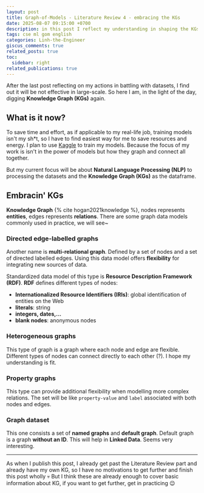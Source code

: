 ```yaml
---
layout: post
title: Graph-of-Models - Literature Review 4 - embracing the KGs
date: 2025-08-07 09:15:00 +0700
description: in this post I reflect my understanding in shaping the KGs
tags: cse ml gom english
categories: Linh-the-Engineer
giscus_comments: true
related_posts: true
toc:
  sidebar: right
related_publications: true
---
```


After the last post reflecting on my actions in battling with datasets, I find out it will be not effective in large-scale. So here I am, in the light of the day, digging **Knowledge Graph (KGs)** again.

## What is it now?

To save time and effort, as if applicable to my real-life job, training models isn't my sh*t, so I have to find easiest way for me to save resources and energy. I plan to use [Kaggle](https://www.kaggle.com/) to train my models. Because the focus of my work is isn't in the power of models but how they graph and connect all together.

But my current focus will be about **Natural Language Processing (NLP)** to processing the datasets and the **Knowledge Graph (KGs)** as the dataframe.

## Embracin' KGs

**Knowledge Graph** {% cite hogan2021knowledge %}, nodes represents **entities**, edges represents **relations**. There are some graph data models commonly used in practice, we will see~

### Directed edge-labelled graphs

Another name is **multi-relational graph**. Defined by a set of nodes and a set of directed labelled edges. Using this data model offers **flexibility** for integrating new sources of data.

Standardized data model of this type is **Resource Description Framework (RDF)**. **RDF** defines different types of nodes:

- **Internationalized Resource Identifiers (IRIs)**: global identification of entities on the Web
- **literals**: string
- **integers, dates,...**
- **blank nodes**: anonymous nodes

### Heterogeneous graphs

This type of graph is a graph where each node and edge are flexible. Different types of nodes can connect directly to each other (?). I hope my understanding is fit.

### Property graphs

This type can provide additional flexibility when modelling more complex relations. The set will be like `property-value` and `label` associated with both nodes and edges.

### Graph dataset

This one consists a set of **named graphs** and **default graph**. Default graph is a graph **without an ID**. This will help in **Linked Data**. Seems very interesting.

---

As when I publish this post, I already get past the Literature Review part and already have my own KG, so I have no motivations to get further and finish this post wholly :skull: But I think these are already enough to cover basic information about KG, if you want to get further, get in practicing :wink:
